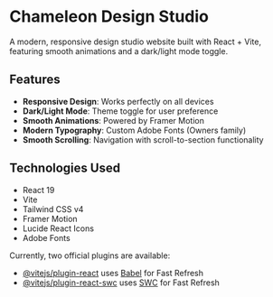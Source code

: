 # Chameleon Design Studio

A modern, responsive design studio website built with React + Vite, featuring smooth animations and a dark/light mode toggle.

## Features

- **Responsive Design**: Works perfectly on all devices
- **Dark/Light Mode**: Theme toggle for user preference
- **Smooth Animations**: Powered by Framer Motion
- **Modern Typography**: Custom Adobe Fonts (Owners family)
- **Smooth Scrolling**: Navigation with scroll-to-section functionality

## Technologies Used

- React 19
- Vite
- Tailwind CSS v4
- Framer Motion
- Lucide React Icons
- Adobe Fonts

Currently, two official plugins are available:

- [@vitejs/plugin-react](https://github.com/vitejs/vite-plugin-react/blob/main/packages/plugin-react) uses [Babel](https://babeljs.io/) for Fast Refresh
- [@vitejs/plugin-react-swc](https://github.com/vitejs/vite-plugin-react/blob/main/packages/plugin-react-swc) uses [SWC](https://swc.rs/) for Fast Refresh
